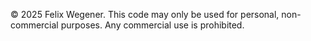 
© 2025 Felix Wegener. This code may only be used for personal, non-commercial purposes. Any commercial use is prohibited.